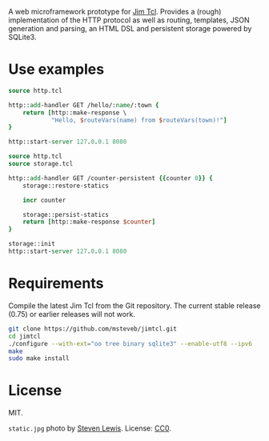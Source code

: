 A web microframework prototype for [Jim Tcl](http://jim.tcl.tk/). Provides a
(rough) implementation of the HTTP protocol as well as routing, templates, JSON
generation and parsing, an HTML DSL and persistent storage powered by SQLite3.

# Use examples
```Tcl
source http.tcl

http::add-handler GET /hello/:name/:town {
    return [http::make-response \
            "Hello, $routeVars(name) from $routeVars(town)!"]
}

http::start-server 127.0.0.1 8080
```

```Tcl
source http.tcl
source storage.tcl

http::add-handler GET /counter-persistent {{counter 0}} {
    storage::restore-statics

    incr counter

    storage::persist-statics
    return [http::make-response $counter]
}

storage::init
http::start-server 127.0.0.1 8080
```

# Requirements

Compile the latest Jim Tcl from the Git repository. The current stable release
(0.75) or earlier releases will not work.

```sh
git clone https://github.com/msteveb/jimtcl.git
cd jimtcl
./configure --with-ext="oo tree binary sqlite3" --enable-utf8 --ipv6
make
sudo make install
```

# License

MIT.

`static.jpg` photo by [Steven Lewis](http://notsteve.com/). License:
[CC0](https://creativecommons.org/publicdomain/zero/1.0/).
